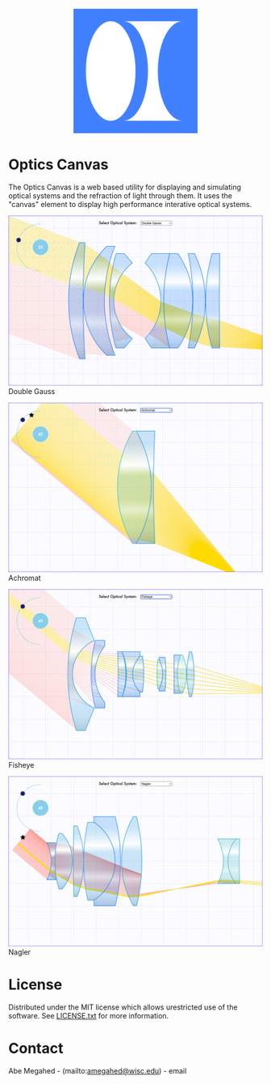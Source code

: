 <p align="center">
  <div align="center">
    <img src="./images/logos/logo-blue.svg" alt="Logo" style="width:50%">
  </div>
</p>

# Optics Canvas

The Optics Canvas is a web based utility for displaying and simulating optical systems and the refraction of light through them.  It uses the "canvas" element to display high performance interative optical systems.


![Screen Shot](images/screen-shots/double-gauss.png)
Double Gauss

![Screen Shot](images/screen-shots/achromat.png)
Achromat

![Screen Shot](images/screen-shots/fisheye.png)
Fisheye

![Screen Shot](images/screen-shots/nagler.png)
Nagler

# License

Distributed under the MIT license which allows urestricted use of the software. See [LICENSE.txt](LICENSE.txt) for more information.

<!-- CONTACT -->

# Contact

Abe Megahed - (mailto:amegahed@wisc.edu) - email
